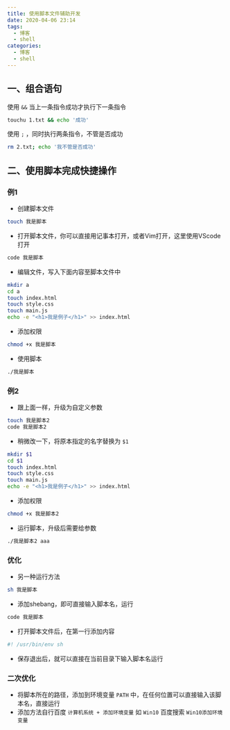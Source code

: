 ```yaml
---
title: 使用脚本文件辅助开发
date: 2020-04-06 23:14
tags:
  - 博客
  - shell
categories:
  - 博客
  - shell
---
```


## 一、组合语句
使用 `&&` 当上一条指令成功才执行下一条指令
```bash
touchu 1.txt && echo '成功'
```
使用 `;` ，同时执行两条指令，不管是否成功
```bash
rm 2.txt; echo '我不管是否成功'
```

## 二、使用脚本完成快捷操作
### 例1
- 创建脚本文件
```bash
touch 我是脚本
```
- 打开脚本文件，你可以直接用记事本打开，或者Vim打开，这里使用VScode打开
```bash
code 我是脚本
```
- 编辑文件，写入下面内容至脚本文件中
```bash
mkdir a
cd a
touch index.html
touch style.css
touch main.js
echo -e "<h1>我是例子</h1>" >> index.html
```
- 添加权限
```bash
chmod +x 我是脚本
```
- 使用脚本
```bash
./我是脚本
```

### 例2
- 跟上面一样，升级为自定义参数
```bash
touch 我是脚本2
code 我是脚本2
```
- 稍微改一下，将原本指定的名字替换为 `$1`
```bash
mkdir $1
cd $1
touch index.html
touch style.css
touch main.js
echo -e "<h1>我是例子</h1>" >> index.html
```
- 添加权限
``` bash
chmod +x 我是脚本2
```
- 运行脚本，升级后需要给参数
```bash
./我是脚本2 aaa
```

### 优化
- 另一种运行方法
```bash
sh 我是脚本
```

- 添加shebang，即可直接输入脚本名，运行
```bash
code 我是脚本
```
- 打开脚本文件后，在第一行添加内容
```bash
#! /usr/bin/env sh
```
- 保存退出后，就可以直接在当前目录下输入脚本名运行

### 二次优化
- 将脚本所在的路径，添加到环境变量 `PATH` 中，在任何位置可以直接输入该脚本名，直接运行
- 添加方法自行百度 `计算机系统 + 添加环境变量` 如 `Win10` 百度搜索 `Win10添加环境变量`